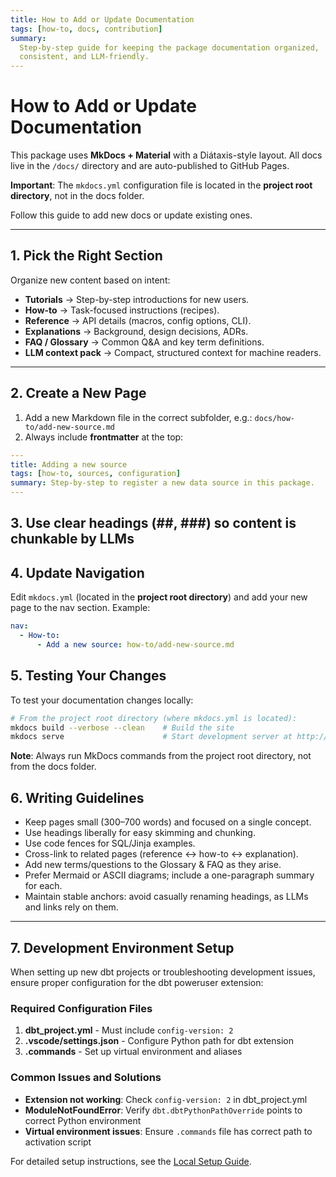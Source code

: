 ```yaml
---
title: How to Add or Update Documentation
tags: [how-to, docs, contribution]
summary:
  Step-by-step guide for keeping the package documentation organized,
  consistent, and LLM-friendly.
---
```


# How to Add or Update Documentation

This package uses **MkDocs + Material** with a Diátaxis-style layout. All docs
live in the `/docs/` directory and are auto-published to GitHub Pages.

**Important**: The `mkdocs.yml` configuration file is located in the **project
root directory**, not in the docs folder.

Follow this guide to add new docs or update existing ones.

---

## 1. Pick the Right Section

Organize new content based on intent:

- **Tutorials** → Step-by-step introductions for new users.
- **How-to** → Task-focused instructions (recipes).
- **Reference** → API details (macros, config options, CLI).
- **Explanations** → Background, design decisions, ADRs.
- **FAQ / Glossary** → Common Q&A and key term definitions.
- **LLM context pack** → Compact, structured context for machine readers.

---

## 2. Create a New Page

1. Add a new Markdown file in the correct subfolder, e.g.:
   `docs/how-to/add-new-source.md`
2. Always include **frontmatter** at the top:

```yaml
---
title: Adding a new source
tags: [how-to, sources, configuration]
summary: Step-by-step to register a new data source in this package.
---
```

## 3. Use clear headings (##, ###) so content is chunkable by LLMs

## 4. Update Navigation

Edit `mkdocs.yml` (located in the **project root directory**) and add your new
page to the nav section. Example:

```yaml
nav:
  - How-to:
      - Add a new source: how-to/add-new-source.md
```

## 5. Testing Your Changes

To test your documentation changes locally:

```bash
# From the project root directory (where mkdocs.yml is located):
mkdocs build --verbose --clean    # Build the site
mkdocs serve                      # Start development server at http://127.0.0.1:8000
```

**Note**: Always run MkDocs commands from the project root directory, not from
the docs folder.

## 6. Writing Guidelines

- Keep pages small (300–700 words) and focused on a single concept.
- Use headings liberally for easy skimming and chunking.
- Use code fences for SQL/Jinja examples.
- Cross-link to related pages (reference ↔ how-to ↔ explanation).
- Add new terms/questions to the Glossary & FAQ as they arise.
- Prefer Mermaid or ASCII diagrams; include a one-paragraph summary for each.
- Maintain stable anchors: avoid casually renaming headings, as LLMs and links
  rely on them.

---

## 7. Development Environment Setup

When setting up new dbt projects or troubleshooting development issues, ensure
proper configuration for the dbt poweruser extension:

### Required Configuration Files

1. **dbt_project.yml** - Must include `config-version: 2`
2. **.vscode/settings.json** - Configure Python path for dbt extension
3. **.commands** - Set up virtual environment and aliases

### Common Issues and Solutions

- **Extension not working**: Check `config-version: 2` in dbt_project.yml
- **ModuleNotFoundError**: Verify `dbt.dbtPythonPathOverride` points to correct
  Python environment
- **Virtual environment issues**: Ensure `.commands` file has correct path to
  activation script

For detailed setup instructions, see the
[Local Setup Guide](../quickstart/local-setup.md).
